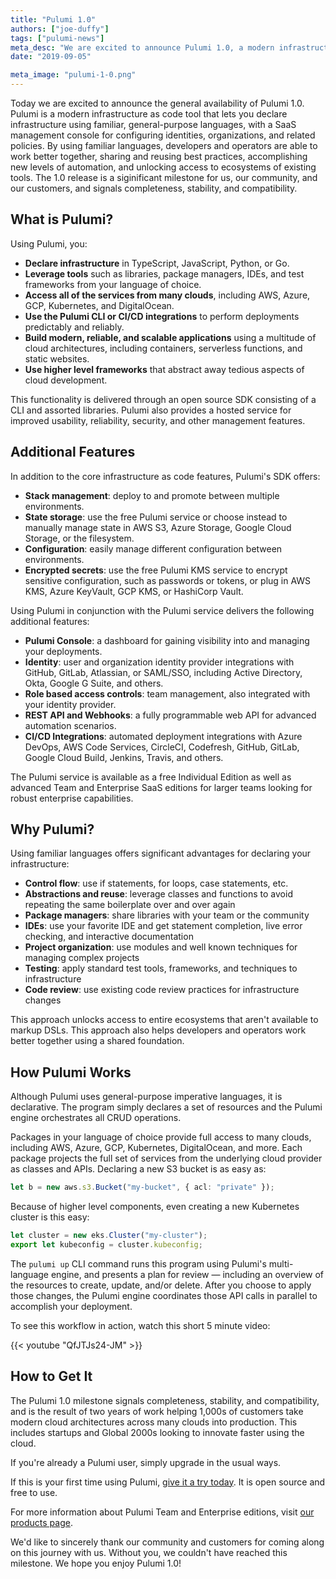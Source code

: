 ```yaml
---
title: "Pulumi 1.0"
authors: ["joe-duffy"]
tags: ["pulumi-news"]
meta_desc: "We are excited to announce Pulumi 1.0, a modern infrastructure as code platform that works for any cloud, AWS, Azure, GCP, or Kubernetes included."
date: "2019-09-05"

meta_image: "pulumi-1-0.png"
---
```


Today we are excited to announce the general availability of Pulumi 1.0. Pulumi is a modern infrastructure as code tool that lets you declare infrastructure using familiar, general-purpose languages, with a SaaS management console for configuring identities, organizations, and related policies. By using familiar languages, developers and operators are able to work better together, sharing and reusing best practices, accomplishing new levels of automation, and unlocking access to ecosystems of existing tools. The 1.0 release is a siginificant milestone for us, our community, and our customers, and signals completeness, stability, and compatibility.

## What is Pulumi?

Using Pulumi, you:

* **Declare infrastructure** in TypeScript, JavaScript, Python, or Go.
* **Leverage tools** such as libraries, package managers, IDEs, and test frameworks from your language of choice.
* **Access all of the services from many clouds**, including AWS, Azure, GCP, Kubernetes, and DigitalOcean.
* **Use the Pulumi CLI or CI/CD integrations** to perform deployments predictably and reliably.
* **Build modern, reliable, and scalable applications** using a multitude of cloud architectures, including containers, serverless functions, and static websites.
* **Use higher level frameworks** that abstract away tedious aspects of cloud development.

This functionality is delivered through an open source SDK consisting of a CLI and assorted libraries. Pulumi also provides a hosted service for improved usability, reliability, security, and other management features.

## Additional Features

In addition to the core infrastructure as code features, Pulumi's SDK offers:

* **Stack management**: deploy to and promote between multiple environments.
* **State storage**: use the free Pulumi service or choose instead to manually manage state in AWS S3, Azure Storage, Google Cloud Storage, or the filesystem.
* **Configuration**: easily manage different configuration between environments.
* **Encrypted secrets**: use the free Pulumi KMS service to encrypt sensitive configuration, such as passwords or tokens, or plug in AWS KMS, Azure KeyVault, GCP KMS, or HashiCorp Vault.

Using Pulumi in conjunction with the Pulumi service delivers the following additional features:

* **Pulumi Console**: a dashboard for gaining visibility into and managing your deployments.
* **Identity**: user and organization identity provider integrations with GitHub, GitLab, Atlassian, or SAML/SSO, including Active Directory, Okta, Google G Suite, and others.
* **Role based access controls**: team management, also integrated with your identity provider.
* **REST API and Webhooks**: a fully programmable web API for advanced automation scenarios.
* **CI/CD Integrations**: automated deployment integrations with Azure DevOps, AWS Code Services, CircleCI, Codefresh, GitHub, GitLab, Google Cloud Build, Jenkins, Travis, and others.

The Pulumi service is available as a free Individual Edition as well as advanced Team and Enterprise SaaS editions for larger teams looking for robust enterprise capabilities.

## Why Pulumi?

Using familiar languages offers significant advantages for declaring your infrastructure:

* **Control flow**: use if statements, for loops, case statements, etc.
* **Abstractions and reuse**: leverage classes and functions to avoid repeating the same boilerplate over and over again
* **Package managers**: share libraries with your team or the community
* **IDEs**: use your favorite IDE and get statement completion, live error checking, and interactive documentation
* **Project organization**: use modules and well known techniques for managing complex projects
* **Testing**: apply standard test tools, frameworks, and techniques to infrastructure
* **Code review**: use existing code review practices for infrastructure changes

This approach unlocks access to entire ecosystems that aren't available to markup DSLs. This approach also helps developers and operators work better together using a shared foundation.

## How Pulumi Works

Although Pulumi uses general-purpose imperative languages, it is declarative. The program simply declares a set of resources and the Pulumi engine orchestrates all CRUD operations.

Packages in your language of choice provide full access to many clouds, including AWS, Azure, GCP, Kubernetes, DigitalOcean, and more. Each package projects the full set of services from the underlying cloud provider as classes and APIs. Declaring a new S3 bucket is as easy as:

```typescript
let b = new aws.s3.Bucket("my-bucket", { acl: "private" });
```

Because of higher level components, even creating a new Kubernetes cluster is this easy:

```typescript
let cluster = new eks.Cluster("my-cluster");
export let kubeconfig = cluster.kubeconfig;
```

The `pulumi up` CLI command runs this program using Pulumi's multi-language engine, and presents a plan for review &mdash; including an overview of the resources to create, update, and/or delete. After you choose to apply those changes, the Pulumi engine coordinates those API calls in parallel to accomplish your deployment.

To see this workflow in action, watch this short 5 minute video:

{{< youtube "QfJTJs24-JM" >}}

## How to Get It

The Pulumi 1.0 milestone signals completeness, stability, and compatibility, and is the result of two years of work helping 1,000s of customers take modern cloud architectures across many clouds into production. This includes startups and Global 2000s looking to innovate faster using the cloud.

If you're already a Pulumi user, simply upgrade in the usual ways.

If this is your first time using Pulumi, [give it a try today](https://pulumi.com/docs/get-started). It is open source and free to use.

For more information about Pulumi Team and Enterprise editions, visit [our products page](https://pulumi.com/product).

We'd like to sincerely thank our community and customers for coming along on this journey with us. Without you, we couldn't have reached this milestone. We hope you enjoy Pulumi 1.0!
